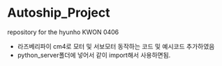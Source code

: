 # Autoship_Project
repository for the hyunho KWON
0406
- 라즈베리파이 cm4로 모터 및 서보모터 동작하는 코드 및 예시코드 추가하였음
- python_server폴더에 넣어서 같이 import해서 사용하면됨.
